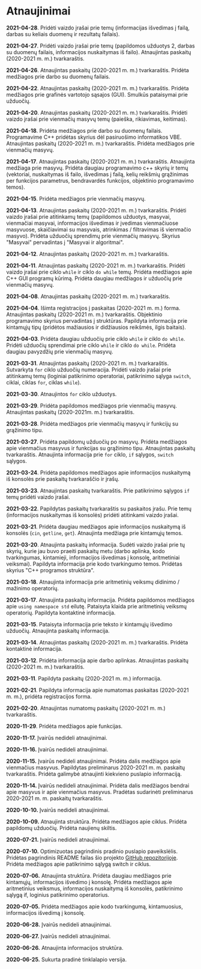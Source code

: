 # Atnaujinimai

**2021-04-28**. Pridėti vaizdo įrašai prie temų (informacijas išvedimas į failą, darbas su keliais duomenų ir rezultatų failais).

**2021-04-27**. Pridėti vaizdo įrašai prie temų (papildomos užduotys 2, darbas su duomenų failais, informacijos nuskaitymas iš failo). Atnaujintas paskaitų (2020-2021 m. m.) tvarkaraštis.

**2021-04-26**. Atnaujintas paskaitų (2020-2021 m. m.) tvarkaraštis. Pridėta medžiagos prie darbo su duomenų failais.

**2021-04-22**. Atnaujintas paskaitų (2020-2021 m. m.) tvarkaraštis. Pridėta medžiagos prie grafinės vartotojo sąsajos (GUI). Smulkūs pataisymai prie užduočių.

**2021-04-20**. Atnaujintas paskaitų (2020-2021 m. m.) tvarkaraštis. Pridėti vaizdo įrašai prie vienmačių masyvų temų (paieška, rikiavimas, keitimas).

**2021-04-18**. Pridėta medžiagos prie darbo su duomenų failais. Programavime C++ pridėtas skyrius dėl pasiruošimo informatikos VBE. Atnaujintas paskaitų (2020-2021 m. m.) tvarkaraštis. Pridėta medžiagos prie vienmačių masyvų.

**2021-04-17**. Atnaujintas paskaitų (2020-2021 m. m.) tvarkaraštis. Atnaujinta medžiaga prie masyvų. Pridėta daugiau programavimo c++ skyrių ir temų (vektoriai, nuskaitymas iš failo, išvedimas į failą, kelių reikšmių grąžinimas per funkcijos parametrus, bendravardės funkcijos, objektinio programavimo temos).

**2021-04-15**. Pridėta medžiagos prie vienmačių masyvų.

**2021-04-13**. Atnaujintas paskaitų (2020-2021 m. m.) tvarkaraštis. Pridėti vaizdo įrašai prie atitinkamų temų (papildomos užduotys, masyvai, vienmačiai masyvai, informacijos išvedimas ir įvedimas vienmačiuose masyvuose, skaičiavimai su masyvais, atrinkimas / filtravimas iš vienmačio masyvo). Pridėta užduočių sprendimų prie vienmačių masyvų. Skyrius "Masyvai" pervadintas į "Masyvai ir algoritmai".

**2021-04-12**. Atnaujintas paskaitų (2020-2021 m. m.) tvarkaraštis.

**2021-04-11**. Atnaujintas paskaitų (2020-2021 m. m.) tvarkaraštis. Pridėti vaizdo įrašai prie ciklo `while` ir ciklo `do while` temų. Pridėta medžiagos apie C++ GUI programų kūrimą. Pridėta daugiau medžiagos ir užduočių prie vienmačių masyvų.

**2021-04-08**. Atnaujintas paskaitų (2020-2021 m. m.) tvarkaraštis.

**2021-04-04**. Išimta registracijos į paskaitas (2020-2021 m. m.) forma. Atnaujintas paskaitų (2020-2021 m. m.) tvarkaraštis. Objektinio programavimo skyrius pervadintas į struktūras. Papildyta informacija prie kintamųjų tipų (pridėtos mažiausios ir didžiausios reikšmės, ilgis baitais).

**2021-04-03**. Pridėta daugiau užduočių prie ciklo `while` ir ciklo `do while`. Pridėti užduočių sprendimai prie ciklo `while` ir ciklo `do while`. Pridėta daugiau pavyzdžių prie vienmačių masyvų.

**2021-03-31**. Atnaujintas paskaitų (2020-2021 m. m.) tvarkaraštis. Sutvarkyta `for` ciklo užduočių numeracija. Pridėti vaizdo įrašai prie atitinkamų temų (loginiai patikrinimo operatoriai, patikrinimo sąlyga `switch`, ciklai, ciklas `for`, ciklas `while`).

**2021-03-30**. Atnaujintos `for` ciklo užduotys.

**2021-03-29**. Pridėta papildomos medžiagos prie vienmačių masyvų. Atnaujintas paskaitų (2020-2021m. m.) tvarkaraštis.

**2021-03-28**. Pridėta medžiagos prie vienmačių masyvų ir funkcijų su grąžinimo tipu.

**2021-03-27**. Pridėta papildomų užduočių po masyvų. Pridėta medžiagos apie vienmačius masyvus ir funkcijas su grąžinimo tipu. Atnaujintas paskaitų tvarkaraštis. Atnaujinta informacija prie `for` ciklo, `if` sąlygos, `switch` sąlygos.

**2021-03-24**. Pridėta papildomos medžiagos apie informacijos nuskaitymą iš konsolės prie paskaitų tvarkaraščio ir įrašų.

**2021-03-23**. Atnaujintas paskaitų tvarkaraštis. Prie patikrinimo sąlygos `if` temų pridėti vaizdo įrašai.

**2021-03-22**. Papildytas paskaitų tvarkaraštis su paskaitos įrašu. Prie temų (informacijos nuskaitymas iš konsolės) pridėti atitinkami vaizdo įrašai.

**2021-03-21**. Pridėta daugiau medžiagos apie informacijos nuskaitymą iš konsolės (`cin`, `getline`, `get`). Atnaujinta medžiaga prie kintamųjų temos.

**2021-03-20**. Atnaujinta paskaitų informacija. Sudėti vaizdo įrašai prie tų skyrių, kurie jau buvo praeiti paskaitų metu (darbo aplinka, kodo tvarkingumas, kintamieji, informacijos išvedimas į konsolę, aritmetiniai veiksmai). Papildyta informacija prie kodo tvarkingumo temos. Pridėtas skyrius "C++ programos struktūra".

**2021-03-18**. Atnaujinta informacija prie aritmetinių veiksmų didinimo / mažinimo operatorių.

**2021-03-17**. Atnaujinta paskaitų informacija. Pridėta papildomos medžiagos apie `using namespace std` eilutę. Pataisyta klaida prie aritmetinių veiksmų operatorių. Papildyta kontaktinė informacija.

**2021-03-15**. Pataisyta informacija prie teksto ir kintamųjų išvedimo užduočių. Atnaujinta paskaitų informacija.

**2021-03-14**. Atnaujintas paskaitų (2020-2021 m. m.) tvarkaraštis. Pridėta kontaktinė informacija.

**2021-03-12**. Pridėta informacija apie darbo aplinkas. Atnaujintas paskaitų (2020-2021 m. m.) tvarkaraštis.

**2021-03-11**. Papildyta paskaitų (2020-2021 m. m.) informacija.

**2021-02-21**. Papildyta informacija apie numatomas paskaitas (2020-2021 m. m.), pridėta registracijos forma.

**2021-02-20**. Atnaujintas numatomų paskaitų (2020-2021 m. m.) tvarkaraštis.

**2020-11-29**. Pridėta medžiagos apie funkcijas.

**2020-11-17.** Įvairūs nedideli atnaujinimai.

**2020-11-16.** Įvairūs nedideli atnaujinimai.

**2020-11-15.** Įvairūs nedideli atnaujinimai. Pridėta dalis medžiagos apie vienmačius masyvus. Papildytas preliminarus 2020-2021 m. m. paskaitų tvarkaraštis. Pridėta galimybė atnaujinti kiekvieno puslapio informaciją.

**2020-11-14.** Įvairūs nedideli atnaujinimai. Pridėta dalis medžiagos bendrai apie masyvus ir apie vienmačius masyvus. Pradėtas sudarinėti preliminarus 2020-2021 m. m. paskaitų tvarkaraštis.

**2020-10-10.** Įvairūs nedideli atnaujinimai.

**2020-10-09.** Atnaujinta struktūra. Pridėta medžiagos apie ciklus. Pridėta papildomų užduočių. Pridėta naujienų skiltis.

**2020-07-21.** Įvairūs nedideli atnaujinimai.

**2020-07-10.** Optimizuotas pagrindinis pradinio puslapio paveikslėlis. Pridėtas pagrindinis README failas šio projekto [GitHub repozitorijoje](https://github.com/ProtingasBlogasLT/informatikos-vbe). Pridėta medžiagos apie patikrinimo sąlygą switch ir ciklus.

**2020-07-06.** Atnaujinta struktūra. Pridėta daugiau medžiagos prie kintamųjų, informacijos išvedimo į konsolę. Pridėta medžiagos apie aritmetinius veiksmus, informacijos nuskaitymą iš konsolės, patikrinimo sąlygą if, loginius patikrinimo operatorius.

**2020-07-05.** Pridėta medžiagos apie kodo tvarkingumą, kintamuosius, informacijos išvedimą į konsolę.

**2020-06-28.** Įvairūs nedideli atnaujinimai.

**2020-06-27.** Įvairūs nedideli atnaujinimai.

**2020-06-26.** Atnaujinta informacijos struktūra.

**2020-06-25.** Sukurta pradinė tinklalapio versija.
